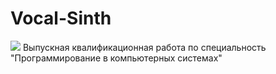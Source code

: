 # Vocal-Sinth
<img src="https://img.shields.io/badge/Developed%20by-Aleksey%20Bubnov-green.svg" >
Выпускная квалификационная работа по специальность "Программирование в компьютерных системах"
